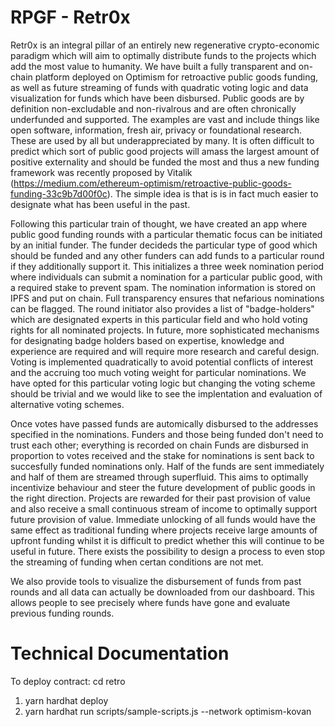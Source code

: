# RPGF - Retr0x

Retr0x is an integral pillar of an entirely new regenerative crypto-economic paradigm which will aim to optimally distribute funds to the projects which add the most value to humanity. We have built a fully transparent and on-chain platform deployed on Optimism for retroactive public goods funding, as well as future streaming of funds with quadratic voting logic and data visualization for funds which have been disbursed. Public goods are by definition non-excludable and non-rivalrous and are often chronically underfunded and supported. The examples are vast and include things like open software, information, fresh air, privacy or foundational research. These are used by all but underappreciated by many. It is often difficult to predict which sort of public good projects will amass the largest amount of positive externality and should be funded the most and thus a new funding framework was recently proposed by Vitalik (https://medium.com/ethereum-optimism/retroactive-public-goods-funding-33c9b7d00f0c). The simple idea is that is is in fact much easier to designate what has been useful in the past.

Following this particular train of thought, we have created an app where public good funding rounds with a particular thematic focus can be initiated by an initial funder. The funder decideds the particular type of good which should be funded and any other funders can add funds to a particular round if they additionally support it. This initializes a three week nomination period where individuals can submit a nomination for a particular public good, with a required stake to prevent spam. The nomination information is stored on IPFS and put on chain. Full transparency ensures that nefarious nominations can be flagged. The round initiator also provides a list of "badge-holders" which are designated experts in this particular field and who hold voting rights for all nominated projects. In future, more sophisticated mechanisms for designating badge holders based on expertise, knowledge and experience are required and will require more research and careful design. Voting is implemented quadratically to avoid potential conflicts of interest and the accruing too much voting weight for particular nominations. We have opted for this particular voting logic but changing the voting scheme should be trivial and we would like to see the implentation and evaluation of alternative voting schemes.

Once votes have passed funds are automically disbursed to the addresses specified in the nominations. Funders and those being funded don't need to trust each other; everything is recorded on chain Funds are disbursed in proportion to votes received and the stake for nominations is sent back to succesfully funded nominations only. Half of the funds are sent immediately and half of them are streamed through superfluid. This aims to optimally incentivize behaviour and steer the future development of public goods in the right direction. Projects are rewarded for their past provision of value and also receive a small continuous stream of income to optimally support future provision of value. Immediate unlocking of all funds would have the same effect as traditional funding where projects receive large amounts of upfront funding whilst it is difficult to predict whether this will continue to be useful in future. There exists the possibility to design a process to even stop the streaming of funding when certan conditions are not met. 

We also provide tools to visualize the disbursement of funds from past rounds and all data can actually be downloaded from our dashboard. This allows people to see precisely where funds have gone and evaluate previous funding rounds.


# Technical Documentation

To deploy contract:
cd retro
1. yarn hardhat deploy
2. yarn hardhat run scripts/sample-scripts.js --network optimism-kovan
